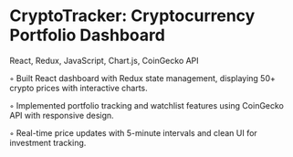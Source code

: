 # CryptoTracker: Cryptocurrency Portfolio Dashboard 
React, Redux, JavaScript, Chart.js, CoinGecko API

◦ Built React dashboard with Redux state management, displaying 50+ crypto prices with interactive charts.

◦ Implemented portfolio tracking and watchlist features using CoinGecko API with responsive design.

◦ Real-time price updates with 5-minute intervals and clean UI for investment tracking.
 
